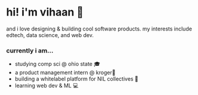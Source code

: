 # hi! i'm vihaan 👋
and i love designing & building cool software products. my interests include edtech, data science, and web dev. 
### currently i am...
- studying comp sci @ ohio state 🎓
- a product management intern @ kroger🍓
- building a whitelabel platform for NIL collectives 🏈
- learning web dev & ML 💻
<!--
**vihaaaaan/vihaaaaan** is a ✨ _special_ ✨ repository because its `README.md` (this file) appears on your GitHub profile.

Here are some ideas to get you started:

- 🔭 I’m currently working on ...
- 🌱 I’m currently learning ...
- 👯 I’m looking to collaborate on ...
- 🤔 I’m looking for help with ...
- 💬 Ask me about ...
- 📫 How to reach me: ...
- 😄 Pronouns: ...
- ⚡ Fun fact: ...
-->
